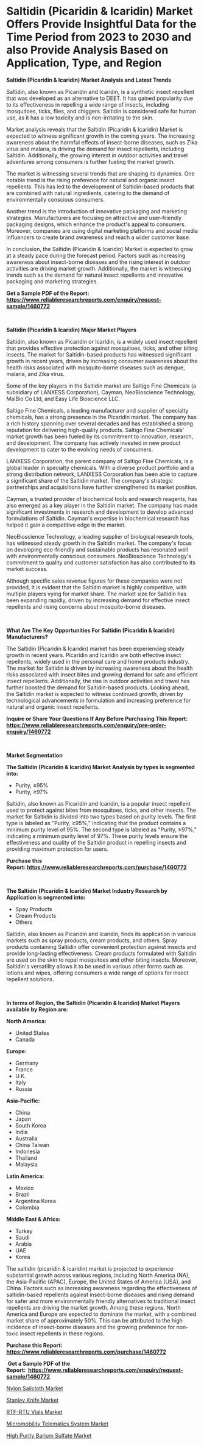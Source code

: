 <p><h1>Saltidin (Picaridin & Icaridin) Market Offers Provide Insightful Data for the Time Period from 2023 to 2030 and also Provide Analysis Based on Application, Type, and Region</h1></p><p><strong>Saltidin (Picaridin & Icaridin) Market Analysis and Latest Trends</strong></p>
<p><p>Saltidin, also known as Picaridin and Icaridin, is a synthetic insect repellent that was developed as an alternative to DEET. It has gained popularity due to its effectiveness in repelling a wide range of insects, including mosquitoes, ticks, flies, and chiggers. Saltidin is considered safe for human use, as it has a low toxicity and is non-irritating to the skin.</p><p>Market analysis reveals that the Saltidin (Picaridin & Icaridin) Market is expected to witness significant growth in the coming years. The increasing awareness about the harmful effects of insect-borne diseases, such as Zika virus and malaria, is driving the demand for insect repellents, including Saltidin. Additionally, the growing interest in outdoor activities and travel adventures among consumers is further fueling the market growth.</p><p>The market is witnessing several trends that are shaping its dynamics. One notable trend is the rising preference for natural and organic insect repellents. This has led to the development of Saltidin-based products that are combined with natural ingredients, catering to the demand of environmentally conscious consumers.</p><p>Another trend is the introduction of innovative packaging and marketing strategies. Manufacturers are focusing on attractive and user-friendly packaging designs, which enhance the product's appeal to consumers. Moreover, companies are using digital marketing platforms and social media influencers to create brand awareness and reach a wider customer base.</p><p>In conclusion, the Saltidin (Picaridin & Icaridin) Market is expected to grow at a steady pace during the forecast period. Factors such as increasing awareness about insect-borne diseases and the rising interest in outdoor activities are driving market growth. Additionally, the market is witnessing trends such as the demand for natural insect repellents and innovative packaging and marketing strategies.</p></p>
<p><strong>Get a Sample PDF of the Report:&nbsp; <a href="https://www.reliableresearchreports.com/enquiry/request-sample/1460772">https://www.reliableresearchreports.com/enquiry/request-sample/1460772</a></strong></p>
<p>&nbsp;</p>
<p><strong>Saltidin (Picaridin & Icaridin) Major Market Players</strong></p>
<p><p>Saltidin, also known as Picaridin or Icaridin, is a widely used insect repellent that provides effective protection against mosquitoes, ticks, and other biting insects. The market for Saltidin-based products has witnessed significant growth in recent years, driven by increasing consumer awareness about the health risks associated with mosquito-borne diseases such as dengue, malaria, and Zika virus.</p><p>Some of the key players in the Saltidin market are Saltigo Fine Chemicals (a subsidiary of LANXESS Corporation), Cayman, NeoBioscience Technology, MaiBio Co Ltd, and Easy Life Bioscience LLC.</p><p>Saltigo Fine Chemicals, a leading manufacturer and supplier of specialty chemicals, has a strong presence in the Picaridin market. The company has a rich history spanning over several decades and has established a strong reputation for delivering high-quality products. Saltigo Fine Chemicals' market growth has been fueled by its commitment to innovation, research, and development. The company has actively invested in new product development to cater to the evolving needs of consumers.</p><p>LANXESS Corporation, the parent company of Saltigo Fine Chemicals, is a global leader in specialty chemicals. With a diverse product portfolio and a strong distribution network, LANXESS Corporation has been able to capture a significant share of the Saltidin market. The company's strategic partnerships and acquisitions have further strengthened its market position.</p><p>Cayman, a trusted provider of biochemical tools and research reagents, has also emerged as a key player in the Saltidin market. The company has made significant investments in research and development to develop advanced formulations of Saltidin. Cayman's expertise in biochemical research has helped it gain a competitive edge in the market.</p><p>NeoBioscience Technology, a leading supplier of biological research tools, has witnessed steady growth in the Saltidin market. The company's focus on developing eco-friendly and sustainable products has resonated well with environmentally conscious consumers. NeoBioscience Technology's commitment to quality and customer satisfaction has also contributed to its market success.</p><p>Although specific sales revenue figures for these companies were not provided, it is evident that the Saltidin market is highly competitive, with multiple players vying for market share. The market size for Saltidin has been expanding rapidly, driven by increasing demand for effective insect repellents and rising concerns about mosquito-borne diseases.</p></p>
<p>&nbsp;</p>
<p><strong>What Are The Key Opportunities For Saltidin (Picaridin & Icaridin) Manufacturers?</strong></p>
<p><p>The Saltidin (Picaridin & Icaridin) market has been experiencing steady growth in recent years. Picaridin and Icaridin are both effective insect repellents, widely used in the personal care and home products industry. The market for Saltidin is driven by increasing awareness about the health risks associated with insect bites and growing demand for safe and efficient insect repellents. Additionally, the rise in outdoor activities and travel has further boosted the demand for Saltidin-based products. Looking ahead, the Saltidin market is expected to witness continued growth, driven by technological advancements in formulation and increasing preference for natural and organic insect repellents.</p></p>
<p><strong>Inquire or Share Your Questions If Any Before Purchasing This Report: <a href="https://www.reliableresearchreports.com/enquiry/pre-order-enquiry/1460772">https://www.reliableresearchreports.com/enquiry/pre-order-enquiry/1460772</a></strong></p>
<p>&nbsp;</p>
<p><strong>Market Segmentation</strong></p>
<p><strong>The Saltidin (Picaridin & Icaridin) Market Analysis by types is segmented into:</strong></p>
<p><ul><li>Purity, ≥95%</li><li>Purity, ≥97%</li></ul></p>
<p><p>Saltidin, also known as Picaridin and Icaridin, is a popular insect repellent used to protect against bites from mosquitoes, ticks, and other insects. The market for Saltidin is divided into two types based on purity levels. The first type is labeled as "Purity, ≥95%," indicating that the product contains a minimum purity level of 95%. The second type is labeled as "Purity, ≥97%," indicating a minimum purity level of 97%. These purity levels ensure the effectiveness and quality of the Saltidin product in repelling insects and providing maximum protection for users.</p></p>
<p><strong>Purchase this Report:&nbsp;<a href="https://www.reliableresearchreports.com/purchase/1460772">https://www.reliableresearchreports.com/purchase/1460772</a></strong></p>
<p>&nbsp;</p>
<p><strong>The Saltidin (Picaridin & Icaridin) Market Industry Research by Application is segmented into:</strong></p>
<p><ul><li>Spay Products</li><li>Cream Products</li><li>Others</li></ul></p>
<p><p>Saltidin, also known as Picaridin and Icaridin, finds its application in various markets such as spray products, cream products, and others. Spray products containing Saltidin offer convenient protection against insects and provide long-lasting effectiveness. Cream products formulated with Saltidin are used on the skin to repel mosquitoes and other biting insects. Moreover, Saltidin's versatility allows it to be used in various other forms such as lotions and wipes, offering consumers a wide range of options for insect repellent solutions.</p></p>
<p>&nbsp;</p>
<p><strong>In terms of Region, the Saltidin (Picaridin & Icaridin) Market Players available by Region are:</strong></p>
<p>
    <p> <strong> North America: </strong>
        <ul>
            <li>United States</li>
            <li>Canada</li>
        </ul>
        </p> 
    <p> <strong> Europe: </strong>
        <ul>
            <li>Germany</li>
            <li>France</li>
            <li>U.K.</li>
            <li>Italy</li>
            <li>Russia</li>
        </ul>
        </p> 
    <p> <strong> Asia-Pacific: </strong>
        <ul>
            <li>China</li>
            <li>Japan</li>
            <li>South Korea</li>
            <li>India</li>
            <li>Australia</li>
            <li>China Taiwan</li>
            <li>Indonesia</li>
            <li>Thailand</li>
            <li>Malaysia</li>
        </ul>
        </p> 
    <p> <strong> Latin America: </strong>
        <ul>
            <li>Mexico</li>
            <li>Brazil</li>
            <li>Argentina Korea</li>
            <li>Colombia</li>
        </ul>
        </p> 
    <p> <strong> Middle East & Africa: </strong>
        <ul>
            <li>Turkey</li>
            <li>Saudi</li>
            <li>Arabia</li>
            <li>UAE</li>
            <li>Korea</li>
        </ul>
    </p>
    </p>
<p><p>The saltidin (picaridin & icaridin) market is projected to experience substantial growth across various regions, including North America (NA), the Asia-Pacific (APAC), Europe, the United States of America (USA), and China. Factors such as increasing awareness regarding the effectiveness of saltidin-based repellents against insect-borne diseases and rising demand for safer and more environmentally friendly alternatives to traditional insect repellents are driving the market growth. Among these regions, North America and Europe are expected to dominate the market, with a combined market share of approximately 50%. This can be attributed to the high incidence of insect-borne diseases and the growing preference for non-toxic insect repellents in these regions.</p></p>
<p><strong>Purchase this Report: <a href="https://www.reliableresearchreports.com/purchase/1460772">https://www.reliableresearchreports.com/purchase/1460772</a></strong></p>
<p>&nbsp;<strong>Get a Sample PDF of the Report:&nbsp;&nbsp;<a href="https://www.reliableresearchreports.com/enquiry/request-sample/1460772">https://www.reliableresearchreports.com/enquiry/request-sample/1460772</a></strong></p>
<p><strong></strong></p>
<p><p><a href="https://github.com/FassouRP/Market-Research-Report-List-1/blob/main/nylon-sailcloth-market.md">Nylon Sailcloth Market</a></p><p><a href="https://medium.com/@keygreen5469/stanley-knife-market-size-growth-forecast-2023-2030-6f244c42be63">Stanley Knife Market</a></p><p><a href="https://www.linkedin.com/pulse/rtf-rtu-vials-market-research-report-provides-thorough-industry/">RTF-RTU Vials Market</a></p><p><a href="https://www.linkedin.com/pulse/micromobility-telematics-system-market-share-amp-new/">Micromobility Telematics System Market</a></p><p><a href="https://github.com/ashepherd82/Market-Research-Report-List-1/blob/main/high-purity-barium-sulfate-market.md">High Purity Barium Sulfate Market</a></p></p>